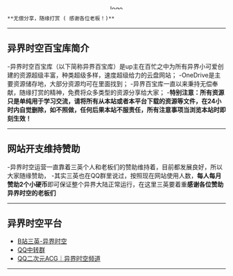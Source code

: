 <div align="center">
  <a><img height="10px" alt="logo" src="https://yjacg.sanyingpan.cn/wp-content/uploads/retouch_1.jpg" width="500px"/></a>
</div>
  
```diff
**无偿分享，随缘打赏 ( 感谢各位老板！)**
```
---
## 异界时空百宝库简介
-异界时空百宝库（以下简称异界百宝库）是up主在百忙之中为所有异界小可爱创建的资源超级丰富，种类超级多样，速度超级给力的云盘网站；
-OneDrive是主要资源储存地，大部分资源均可在里面找到；
-异界百宝库一直以来秉持无偿奉献，随缘打赏的精神，免费将众多类型的资源分享给大家；
-**特别注意：所有资源只是单纯用于学习交流，请将所有从本站或者本平台下载的资源等文件，在24小时内自觉删除，如不照做，任何后果本站不服责任，所有注意事项当浏览本站时即刻生效！**

---
## 网站开支维持赞助
-异界时空运营一直靠着三英个人和老板们的赞助维持着，目前都发展良好，所以大家随缘赞助，
-其实三英也在QQ群里说过，按照现在网站使用人数，**每人每月赞助2个小硬币**即可保证整个异界大陆正常运行，在这里三英要着重**感谢各位赞助异界时空的老板们**

---
## 异界时空平台
- [B站三英-异界时空](https://space.bilibili.com/1579754300)
- [QQ中转群](https://jq.qq.com/?_wv=1027&k=AY6JMPjq)
- [QQ二次元ACG｜异界时空频道](https://pd.qq.com/s/rd8mud)

---


